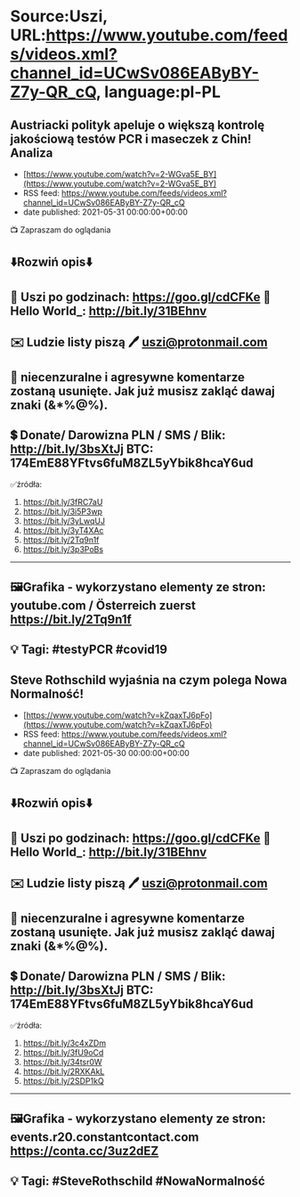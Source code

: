# Source:Uszi, URL:https://www.youtube.com/feeds/videos.xml?channel_id=UCwSv086EAByBY-Z7y-QR_cQ, language:pl-PL

## Austriacki polityk apeluje o większą kontrolę jakościową testów PCR i maseczek z Chin! Analiza
 - [https://www.youtube.com/watch?v=2-WGva5E_BY](https://www.youtube.com/watch?v=2-WGva5E_BY)
 - RSS feed: https://www.youtube.com/feeds/videos.xml?channel_id=UCwSv086EAByBY-Z7y-QR_cQ
 - date published: 2021-05-31 00:00:00+00:00

📺 Zapraszam do oglądania

⬇️Rozwiń opis⬇️
------------------------------------------------------------
👀 Uszi po godzinach: https://goo.gl/cdCFKe
👀 Hello World_: http://bit.ly/31BEhnv
------------------------------------------------------------
✉️ Ludzie listy piszą 
🖊️ uszi@protonmail.com
------------------------------------------------------------
👺 niecenzuralne i agresywne komentarze zostaną usunięte.  Jak już musisz zakląć dawaj znaki (&*%@%).
------------------------------------------------------------
💲 Donate/ Darowizna
PLN / SMS / Blik: http://bit.ly/3bsXtJj
BTC: 174EmE88YFtvs6fuM8ZL5yYbik8hcaY6ud
-------------------------------------------------------------
✅źródła:
1. https://bit.ly/3fRC7aU
2. https://bit.ly/3i5P3wp
3. https://bit.ly/3yLwqUJ
4. https://bit.ly/3yT4XAc
5. https://bit.ly/2Tq9n1f
6. https://bit.ly/3p3PoBs
---------------------------------------------------------------
🖼Grafika - wykorzystano elementy ze stron: 
youtube.com / Österreich zuerst
https://bit.ly/2Tq9n1f
---------------------------------------------------------------
💡 Tagi: #testyPCR #covid19
--------------------------------------------------------------

## Steve Rothschild wyjaśnia na czym polega Nowa Normalność!
 - [https://www.youtube.com/watch?v=kZqaxTJ6pFo](https://www.youtube.com/watch?v=kZqaxTJ6pFo)
 - RSS feed: https://www.youtube.com/feeds/videos.xml?channel_id=UCwSv086EAByBY-Z7y-QR_cQ
 - date published: 2021-05-30 00:00:00+00:00

📺 Zapraszam do oglądania

⬇️Rozwiń opis⬇️
------------------------------------------------------------
👀 Uszi po godzinach: https://goo.gl/cdCFKe
👀 Hello World_: http://bit.ly/31BEhnv
------------------------------------------------------------
✉️ Ludzie listy piszą 
🖊️ uszi@protonmail.com
------------------------------------------------------------
👺 niecenzuralne i agresywne komentarze zostaną usunięte.  Jak już musisz zakląć dawaj znaki (&*%@%).
------------------------------------------------------------
💲 Donate/ Darowizna
PLN / SMS / Blik: http://bit.ly/3bsXtJj
BTC: 174EmE88YFtvs6fuM8ZL5yYbik8hcaY6ud
-------------------------------------------------------------
✅źródła:
1. https://bit.ly/3c4xZDm
2. https://bit.ly/3fU9oCd
3. https://bit.ly/34tsr0W
4. https://bit.ly/2RXKAkL
5. https://bit.ly/2SDP1kQ
---------------------------------------------------------------
🖼Grafika - wykorzystano elementy ze stron: 
events.r20.constantcontact.com
https://conta.cc/3uz2dEZ
---------------------------------------------------------------
💡 Tagi: #SteveRothschild #NowaNormalność
--------------------------------------------------------------

